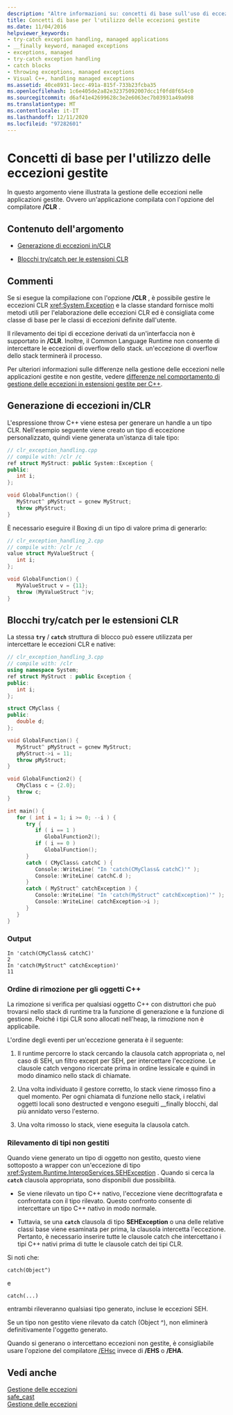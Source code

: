 ```yaml
---
description: "Altre informazioni su: concetti di base sull'uso di eccezioni gestite"
title: Concetti di base per l'utilizzo delle eccezioni gestite
ms.date: 11/04/2016
helpviewer_keywords:
- try-catch exception handling, managed applications
- __finally keyword, managed exceptions
- exceptions, managed
- try-catch exception handling
- catch blocks
- throwing exceptions, managed exceptions
- Visual C++, handling managed exceptions
ms.assetid: 40ce8931-1ecc-491a-815f-733b23fcba35
ms.openlocfilehash: 1c6e405de2a82e32375092007dcc1f0fd8f654c0
ms.sourcegitcommit: d6af41e42699628c3e2e6063ec7b03931a49a098
ms.translationtype: MT
ms.contentlocale: it-IT
ms.lasthandoff: 12/11/2020
ms.locfileid: "97282601"
---
```

# <a name="basic-concepts-in-using-managed-exceptions"></a>Concetti di base per l'utilizzo delle eccezioni gestite

In questo argomento viene illustrata la gestione delle eccezioni nelle applicazioni gestite. Ovvero un'applicazione compilata con l'opzione del compilatore **/CLR** .

## <a name="in-this-topic"></a>Contenuto dell'argomento

- [Generazione di eccezioni in/CLR](#vcconbasicconceptsinusingmanagedexceptionsanchor1)

- [Blocchi try/catch per le estensioni CLR](#vcconbasicconceptsinusingmanagedexceptionsanchor2)

## <a name="remarks"></a>Commenti

Se si esegue la compilazione con l'opzione **/CLR** , è possibile gestire le eccezioni CLR <xref:System.Exception> e la classe standard fornisce molti metodi utili per l'elaborazione delle eccezioni CLR ed è consigliata come classe di base per le classi di eccezioni definite dall'utente.

Il rilevamento dei tipi di eccezione derivati da un'interfaccia non è supportato in **/CLR**. Inoltre, il Common Language Runtime non consente di intercettare le eccezioni di overflow dello stack. un'eccezione di overflow dello stack terminerà il processo.

Per ulteriori informazioni sulle differenze nella gestione delle eccezioni nelle applicazioni gestite e non gestite, vedere [differenze nel comportamento di gestione delle eccezioni in estensioni gestite per C++](../dotnet/differences-in-exception-handling-behavior-under-clr.md).

## <a name="throwing-exceptions-under-clr"></a><a name="vcconbasicconceptsinusingmanagedexceptionsanchor1"></a> Generazione di eccezioni in/CLR

L'espressione throw C++ viene estesa per generare un handle a un tipo CLR. Nell'esempio seguente viene creato un tipo di eccezione personalizzato, quindi viene generata un'istanza di tale tipo:

```cpp
// clr_exception_handling.cpp
// compile with: /clr /c
ref struct MyStruct: public System::Exception {
public:
   int i;
};

void GlobalFunction() {
   MyStruct^ pMyStruct = gcnew MyStruct;
   throw pMyStruct;
}
```

È necessario eseguire il Boxing di un tipo di valore prima di generarlo:

```cpp
// clr_exception_handling_2.cpp
// compile with: /clr /c
value struct MyValueStruct {
   int i;
};

void GlobalFunction() {
   MyValueStruct v = {11};
   throw (MyValueStruct ^)v;
}
```

## <a name="trycatch-blocks-for-clr-extensions"></a><a name="vcconbasicconceptsinusingmanagedexceptionsanchor2"></a> Blocchi try/catch per le estensioni CLR

La stessa **`try`** / **`catch`** struttura di blocco può essere utilizzata per intercettare le eccezioni CLR e native:

```cpp
// clr_exception_handling_3.cpp
// compile with: /clr
using namespace System;
ref struct MyStruct : public Exception {
public:
   int i;
};

struct CMyClass {
public:
   double d;
};

void GlobalFunction() {
   MyStruct^ pMyStruct = gcnew MyStruct;
   pMyStruct->i = 11;
   throw pMyStruct;
}

void GlobalFunction2() {
   CMyClass c = {2.0};
   throw c;
}

int main() {
   for ( int i = 1; i >= 0; --i ) {
      try {
         if ( i == 1 )
            GlobalFunction2();
         if ( i == 0 )
            GlobalFunction();
      }
      catch ( CMyClass& catchC ) {
         Console::WriteLine( "In 'catch(CMyClass& catchC)'" );
         Console::WriteLine( catchC.d );
      }
      catch ( MyStruct^ catchException ) {
         Console::WriteLine( "In 'catch(MyStruct^ catchException)'" );
         Console::WriteLine( catchException->i );
      }
   }
}
```

### <a name="output"></a>Output

```
In 'catch(CMyClass& catchC)'
2
In 'catch(MyStruct^ catchException)'
11
```

### <a name="order-of-unwinding-for-c-objects"></a>Ordine di rimozione per gli oggetti C++

La rimozione si verifica per qualsiasi oggetto C++ con distruttori che può trovarsi nello stack di runtime tra la funzione di generazione e la funzione di gestione. Poiché i tipi CLR sono allocati nell'heap, la rimozione non è applicabile.

L'ordine degli eventi per un'eccezione generata è il seguente:

1. Il runtime percorre lo stack cercando la clausola catch appropriata o, nel caso di SEH, un filtro except per SEH, per intercettare l'eccezione. Le clausole catch vengono ricercate prima in ordine lessicale e quindi in modo dinamico nello stack di chiamate.

1. Una volta individuato il gestore corretto, lo stack viene rimosso fino a quel momento. Per ogni chiamata di funzione nello stack, i relativi oggetti locali sono destructed e vengono eseguiti __finally blocchi, dal più annidato verso l'esterno.

1. Una volta rimosso lo stack, viene eseguita la clausola catch.

### <a name="catching-unmanaged-types"></a>Rilevamento di tipi non gestiti

Quando viene generato un tipo di oggetto non gestito, questo viene sottoposto a wrapper con un'eccezione di tipo <xref:System.Runtime.InteropServices.SEHException> . Quando si cerca la **`catch`** clausola appropriata, sono disponibili due possibilità.

- Se viene rilevato un tipo C++ nativo, l'eccezione viene decrittografata e confrontata con il tipo rilevato. Questo confronto consente di intercettare un tipo C++ nativo in modo normale.

- Tuttavia, se una **`catch`** clausola di tipo **SEHException** o una delle relative classi base viene esaminata per prima, la clausola intercetta l'eccezione. Pertanto, è necessario inserire tutte le clausole catch che intercettano i tipi C++ nativi prima di tutte le clausole catch dei tipi CLR.

Si noti che:

```
catch(Object^)
```

e

```
catch(...)
```

entrambi rileveranno qualsiasi tipo generato, incluse le eccezioni SEH.

Se un tipo non gestito viene rilevato da catch (Object ^), non eliminerà definitivamente l'oggetto generato.

Quando si generano o intercettano eccezioni non gestite, è consigliabile usare l'opzione del compilatore [/EHsc](../build/reference/eh-exception-handling-model.md) invece di **/EHS** o **/EHA**.

## <a name="see-also"></a>Vedi anche

[Gestione delle eccezioni](../extensions/exception-handling-cpp-component-extensions.md)<br/>
[safe_cast](../extensions/safe-cast-cpp-component-extensions.md)<br/>
[Gestione delle eccezioni](../cpp/exception-handling-in-visual-cpp.md)
